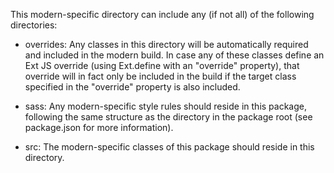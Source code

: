 This modern-specific directory can include any (if not all) of the following directories:  

* overrides: Any classes in this directory will be automatically required and included in the modern build.
In case any of these classes define an Ext JS override (using Ext.define with an "override" property),
that override will in fact only be included in the build if the target class specified
in the "override" property is also included.  

- sass: Any modern-specific style rules should reside in this package, following the same structure
as the directory in the package root (see package.json for more information).  

- src: The modern-specific classes of this package should reside in this directory.
